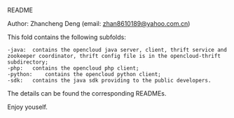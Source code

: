 README

Author: Zhancheng Deng (email: zhan8610189@yahoo.com.cn)

This fold contains the following subfolds:

	-java:	contains the opencloud java server, client, thrift service and zookeeper coordinator, thrift config file is in the opencloud-thrift subdirectory;
	-php:	contains the opencloud php client;
	-python:	contains the opencloud python client;
	-sdk:	contains the java sdk providing to the public developers.

The details can be found the corresponding READMEs.

Enjoy youself.


